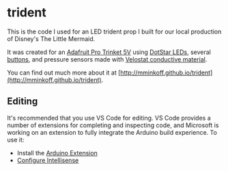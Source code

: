 # trident

This is the code I used for an LED trident prop I built for our local production
of Disney's The Little Mermaid.

It was created for an [Adafruit Pro Trinket
5V](https://www.adafruit.com/products/2000) using [DotStar
LEDs](https://www.adafruit.com/categories/885), several
[buttons](https://www.adafruit.com/categories/235), and pressure sensors made
with [Velostat conductive material](https://www.adafruit.com/products/1361).

You can find out much more about it at
[http://mminkoff.github.io/trident](http://mminkoff.github.io/trident).

## Editing

It's recommended that you use VS Code for editing. VS Code provides a number of
extensions for completing and inspecting code, and Microsoft is working on an
extension to fully integrate the Arduino build experience. To use it:

- Install the [Arduino Extension](https://github.com/microsoft/vscode-arduino)
- [Configure Intellisense](https://stackoverflow.com/a/54510703)
